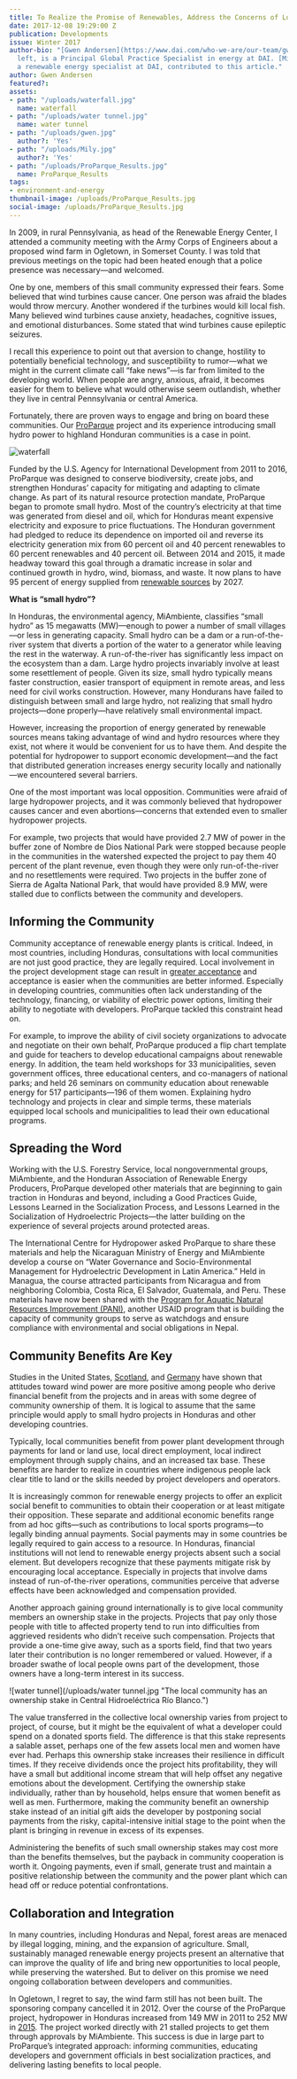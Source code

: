 ```yaml
---
title: To Realize the Promise of Renewables, Address the Concerns of Local People
date: 2017-12-08 19:29:00 Z
publication: Developments
issue: Winter 2017
author-bio: "[Gwen Andersen](https://www.dai.com/who-we-are/our-team/gwen-andersen),
  left, is a Principal Global Practice Specialist in energy at DAI. [Mily Cortés-Posas](https://www.dai.com/who-we-are/our-team/mily-cortes-posas),
  a renewable energy specialist at DAI, contributed to this article."
author: Gwen Andersen
featured?: 
assets:
- path: "/uploads/waterfall.jpg"
  name: waterfall
- path: "/uploads/water tunnel.jpg"
  name: water tunnel
- path: "/uploads/gwen.jpg"
  author?: 'Yes'
- path: "/uploads/Mily.jpg"
  author?: 'Yes'
- path: "/uploads/ProParque_Results.jpg"
  name: ProParque_Results
tags:
- environment-and-energy
thumbnail-image: /uploads/ProParque_Results.jpg
social-image: /uploads/ProParque_Results.jpg
---
```


In 2009, in rural Pennsylvania, as head of the Renewable Energy Center, I attended a community meeting with the Army Corps of Engineers about a proposed wind farm in Ogletown, in Somerset County. I was told that previous meetings on the topic had been heated enough that a police presence was necessary—and welcomed. 




One by one, members of this small community expressed their fears. Some believed that wind turbines cause cancer. One person was afraid the blades would throw mercury. Another wondered if the turbines would kill local fish. Many believed wind turbines cause anxiety, headaches, cognitive issues, and emotional disturbances. Some stated that wind turbines cause epileptic seizures. 

I recall this experience to point out that aversion to change, hostility to potentially beneficial technology, and susceptibility to rumor—what we might in the current climate call “fake news”—is far from limited to the developing world. When people are angry, anxious, afraid, it becomes easier for them to believe what would otherwise seem outlandish, whether they live in central Pennsylvania or central America. 

Fortunately, there are proven ways to engage and bring on board these communities. Our [ProParque](https://www.dai.com/our-work/projects/honduras-ProParque-GEMA) project and its experience introducing small hydro power to highland Honduran communities is a case in point.

![waterfall](/uploads/waterfall.jpg "Central Hidroeléctrica Río Blanco. The Pulhapanzak Waterfall is where the water originates.")

Funded by the U.S. Agency for International Development from 2011 to 2016, ProParque was designed to conserve biodiversity, create jobs, and strengthen Honduras’ capacity for mitigating and adapting to climate change. As part of its natural resource protection mandate, ProParque began to promote small hydro. Most of the country’s electricity at that time was generated from diesel and oil, which for Honduras meant expensive electricity and exposure to price fluctuations. The Honduran government had pledged to reduce its dependence on imported oil and reverse its electricity generation mix from 60 percent oil and 40 percent renewables to 60 percent renewables and 40 percent oil. Between 2014 and 2015, it made headway toward this goal through a dramatic increase in solar and continued growth in hydro, wind, biomass, and waste. It now plans to have 95 percent of energy supplied from [renewable sources](http://www.hydroworld.com/articles/2017/11/honduran-authorities-define-details-of-planned-hydroelectric-plants.html) by 2027. 

<aside><p><strong>What is “small hydro”?</strong></p>
<p>In Honduras, the environmental agency, MiAmbiente, classifies “small hydro” as 15 megawatts (MW)—enough to power a number of small villages—or less in generating capacity. Small hydro can be a dam or a run-of-the-river system that diverts a portion of the water to a generator while leaving the rest in the waterway. A run-of-the-river has significantly less impact on the ecosystem than a dam. Large hydro projects invariably involve at least some resettlement of people. Given its size, small hydro typically means faster construction, easier transport of equipment in remote areas, and less need for civil works construction. However, many Hondurans have failed to distinguish between small and large hydro, not realizing that small hydro projects—done properly—have relatively small environmental impact.</p>
</aside>

However, increasing the proportion of energy generated by renewable sources means taking advantage of wind and hydro resources where they exist, not where it would be convenient for us to have them. And despite the potential for hydropower to support economic development—and the fact that distributed generation increases energy security locally and nationally—we encountered several barriers. 

One of the most important was local opposition. Communities were afraid of large hydropower projects, and it was commonly believed that hydropower causes cancer and even abortions—concerns that extended even to smaller hydropower projects.

For example, two projects that would have provided 2.7 MW of power in the buffer zone of Nombre de Dios National Park were stopped because people in the communities in the watershed expected the project to pay them 40 percent of the plant revenue, even though they were only run-of-the-river and no resettlements were required. Two projects in the buffer zone of Sierra de Agalta National Park, that would have provided 8.9 MW, were stalled due to conflicts between the community and developers. 

<script id="infogram_0_f26c52a1-1c54-4d7b-bd12-7bf1be0b8a0c" title="ProParque Results" src="https://e.infogram.com/js/dist/embed.js?qmS" type="text/javascript"></script>

## Informing the Community 

Community acceptance of renewable energy plants is critical. Indeed, in most countries, including Honduras, consultations with local communities are not just good practice, they are legally required. Local involvement in the project development stage can result in [greater acceptance](http://www.sciencedirect.com/science/article/pii/S0301421508003121) and acceptance is easier when the communities are better informed. Especially in developing countries, communities often lack understanding of the technology, financing, or viability of electric power options, limiting their ability to negotiate with developers. ProParque tackled this constraint head on. 

For example, to improve the ability of civil society organizations to advocate and negotiate on their own behalf, ProParque produced a flip chart template and guide for teachers to develop educational campaigns about renewable energy. In addition, the team held workshops for 33 municipalities, seven government offices, three educational centers, and co-managers of national parks; and held 26 seminars on community education about renewable energy for 517 participants—196 of them women. Explaining hydro technology and projects in clear and simple terms, these materials equipped local schools and municipalities to lead their own educational programs.  

## Spreading the Word 

Working with the U.S. Forestry Service, local nongovernmental groups, MiAmbiente, and the Honduran Association of Renewable Energy Producers, ProParque developed other materials that are beginning to gain traction in Honduras and beyond, including a Good Practices Guide, Lessons Learned in the Socialization Process, and Lessons Learned in the Socialization of Hydroelectric Projects—the latter building on the experience of several projects around protected areas. 

The International Centre for Hydropower asked ProParque to share these materials and help the Nicaraguan Ministry of Energy and MiAmbiente develop a course on “Water Governance and Socio-Environmental Management for Hydroelectric Development in Latin America.” Held in Managua, the course attracted participants from Nicaragua and from neighboring Colombia, Costa Rica, El Salvador, Guatemala, and Peru. These materials have now been shared with the [Program for Aquatic Natural Resources Improvement (PANI)](https://www.dai.com/our-work/projects/Nepal-Program-for-Aquatic-Natural-Resources-Improvement-PANI), another USAID program that is building the capacity of community groups to serve as watchdogs and ensure compliance with environmental and social obligations in Nepal. 

## Community Benefits Are Key

Studies in the United States, [Scotland](http://www.sciencedirect.com/science/article/pii/S0264837709000039), and [Germany](http://www.sciencedirect.com/science/article/pii/S0301421511001972) have shown that attitudes toward wind power are more positive among people who derive financial benefit from the projects and in areas with some degree of community ownership of them. It is logical to assume that the same principle would apply to small hydro projects in Honduras and other developing countries.
 
Typically, local communities benefit from power plant development through payments for land or land use, local direct employment, local indirect employment through supply chains, and an increased tax base. These benefits are harder to realize in countries where indigenous people lack clear title to land or the skills needed by project developers and operators.

It is increasingly common for renewable energy projects to offer an explicit social benefit to communities to obtain their cooperation or at least mitigate their opposition. These separate and additional economic benefits range from ad hoc gifts—such as contributions to local sports programs—to legally binding annual payments. Social payments may in some countries be legally required to gain access to a resource. In Honduras, financial institutions will not lend to renewable energy projects absent such a social element. But developers recognize that these payments mitigate risk by encouraging local acceptance. Especially in projects that involve dams instead of run-of-the-river operations, communities perceive that adverse effects have been acknowledged and compensation provided. 

Another approach gaining ground internationally is to give local community members an ownership stake in the projects. Projects that pay only those people with title to affected property tend to run into difficulties from aggrieved residents who didn’t receive such compensation. Projects that provide a one-time give away, such as a sports field, find that two years later their contribution is no longer remembered or valued. However, if a broader swathe of local people owns part of the development, those owners have a long-term interest in its success. 

![water tunnel](/uploads/water tunnel.jpg "The local community has an ownership stake in Central Hidroeléctrica Río Blanco.") 

The value transferred in the collective local ownership varies from project to project, of course, but it might be the equivalent of what a developer could spend on a donated sports field. The difference is that this stake represents a salable asset, perhaps one of the few assets local men and women have ever had. Perhaps this ownership stake increases their resilience in difficult times. If they receive dividends once the project hits profitability, they will have a small but additional income stream that will help offset any negative emotions about the development. 
Certifying the ownership stake individually, rather than by household, helps ensure that women benefit as well as men. 
Furthermore, making the community benefit an ownership stake instead of an initial gift aids the developer by postponing social payments from the risky, capital-intensive initial stage to the point when the plant is bringing in revenue in excess of its expenses. 

Administering the benefits of such small ownership stakes may cost more than the benefits themselves, but the payback in community cooperation is worth it. Ongoing payments, even if small, generate trust and maintain a positive relationship between the community and the power plant which can head off or reduce potential confrontations. 

## Collaboration and Integration 

In many countries, including Honduras and Nepal, forest areas are menaced by illegal logging, mining, and the expansion of agriculture. Small, sustainably managed renewable energy projects present an alternative that can improve the quality of life and bring new opportunities to local people, while preserving the watershed. But to deliver on this promise we need ongoing collaboration between developers and communities. 

In Ogletown, I regret to say, the wind farm still has not been built. The sponsoring company cancelled it in 2012. Over the course of the ProParque project, hydropower in Honduras increased from 149 MW in 2011 to 252 MW in [2015](http://global-climatescope.org/en/country/honduras/#/enabling-framework). The project worked directly with 21 stalled projects to get them through approvals by MiAmbiente. This success is due in large part to ProParque’s integrated  approach: informing communities, educating developers and government officials in best socialization practices, and delivering lasting benefits to local people.
